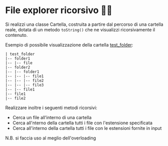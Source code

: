 # File explorer ricorsivo 🛵📁

Si realizzi una classe Cartella, costruita a partire dal percorso di una cartella reale,
dotata di un metodo `toString()` che ne visualizzi ricorsivamente il contenuto.

Esempio di possibile visualizzazione della cartella [test_folder](test_folder):
```
| test_folder
|-- folder1
|-- |-- file
|-- folder2
|-- |-- folder1
|-- |-- |-- file1
|-- |-- |-- file2
|-- |-- |-- file3
|-- |-- file1
|-- file1
|-- file2
```

Realizzare inoltre i seguenti metodi ricorsivi:
- Cerca un file all’interno di una cartella
- Cerca all'nterno della cartella tutti i file con l'estensione specificata
- Cerca all'interno della cartella tutti i file con le estensioni fornite in input

N.B. si faccia uso al meglio dell'overloading
